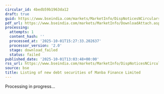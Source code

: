 ```yaml
---
circular_id: 4bedb59b1963da12
draft: true
guid: https://www.bseindia.com/markets/MarketInfo/DispNoticesNCirculars.aspx?Noticeid={856CF54D-468B-49B6-8369-9E85B28981D2}&noticeno=20251001-60&dt=10/01/2025&icount=60&totcount=74&flag=0
pdf_url: https://www.bseindia.com/markets/MarketInfo/DownloadAttach.aspx?id=20251001-60&attachedId=
processing:
  attempts: 1
  content_hash: ''
  processed_at: '2025-10-01T15:27:33.202637'
  processor_version: '2.0'
  stage: download_failed
  status: failed
published_date: '2025-10-01T13:03:48+00:00'
rss_url: https://www.bseindia.com/markets/MarketInfo/DispNoticesNCirculars.aspx?Noticeid={856CF54D-468B-49B6-8369-9E85B28981D2}&noticeno=20251001-60&dt=10/01/2025&icount=60&totcount=74&flag=0
source: bse
title: Listing of new debt securities of Manba Finance Limited
---
```


Processing in progress...